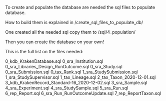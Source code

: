 To create and populate the database are needed the sql files to populate database.

How to build them is explained in /create_sql_files_to_populate_db/

One created all the needed sql copy them to /sql/4_population/

Then you can create the database on your own!

This is the full list on the files needed:

0_kdb_KrakenDatabase.sql
0_sra_Institution.sql
0_sra_Libraries_Design_RunOutcome.sql
0_sra_Study.sql
0_sra_Submission.sql
0_tax_Rank.sql
1_sra_StudySubmission.sql
1_sra_StudySupervisor.sql
1_tax_Lineage.sql
2_tax_Taxon_2020-12-01.sql
3_kdb_KrakenRecord_Standard-16_2020-12-02.sql
3_sra_Sample.sql
4_sra_Experiment.sql
4_sra_StudySample.sql
5_sra_Run.sql
6_rep_Report.sql
6_sra_Run_RunOutcomeUpdate.sql
7_rep_ReportTaxon.sql


